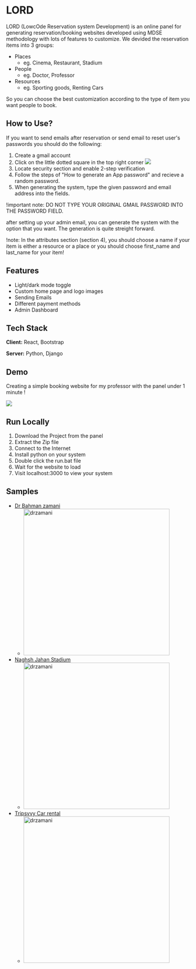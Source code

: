 
# LORD

LORD (LowcOde Reservation system Development) is an online panel for generating reservation/booking websites developed using MDSE methodology with lots of features to customize.
We devided the reservation items into 3 groups:
 - Places 
    - eg. Cinema, Restaurant, Stadium
 - People 
    - eg. Doctor, Professor
 - Resources
    - eg. Sporting goods, Renting Cars

So you can choose the best customization according to the type of item you want people to book.



## How to Use?

If you want to send emails after reservation or send email to reset user's passwords you should do the following:
 1. Create a gmail account
 2. Click on the little dotted square in the top right corner
![](https://github.com/mohPYdev/RESGEN/blob/main/statics/gmail.png)
 3. Locate security section and enable 2-step verification
 4. Follow the steps of "How to generate an App password" and recieve a random password.
 5. When generating the system, type the given password and email address into the fields.
 
 !important note: DO NOT TYPE YOUR ORIGINAL GMAIL PASSWORD INTO THE PASSWORD FIELD.
 
after setting up your admin email, you can generate the system with the option that you want. The generation is quite streight forward.

!note: In the attributes section (section 4), you should choose a name if your item is either a resource or a place or you should choose first_name and last_name for your item!


## Features

- Light/dark mode toggle
- Custom home page and logo images
- Sending Emails
- Different payment methods
- Admin Dashboard



## Tech Stack

**Client:** React, Bootstrap

**Server:** Python, Django


## Demo

Creating a simple booking website for my professor with the panel under 1 minute !

![](https://github.com/mohPYdev/RESGEN/blob/main/statics/demo2.gif)



## Run Locally

1. Download the Project from the panel
2. Extract the Zip file
3. Connect to the Internet
4. Install python on your system
5. Double click the run.bat file
6. Wait for the website to load
7. Visit localhost:3000 to view your system



## Samples
- [Dr Bahman zamani](https://github.com/mohPYdev/RESGEN/tree/main/Samples/DrBahmanZamani)
     - <img src="https://github.com/mohPYdev/RESGEN/blob/main/statics/dr%20zamani%20img.png" alt="drzamani" width="400"/>
- [Naghsh Jahan Stadium](https://github.com/mohPYdev/RESGEN/tree/main/Samples/Naghsh%20Jahan%20Stadium)
     - <img src="https://github.com/mohPYdev/RESGEN/blob/main/statics/naghsh%20img.png" alt="drzamani" width="400"/>
- [Tripsvvy Car rental](https://github.com/mohPYdev/RESGEN/tree/main/Samples/Tripsvvy%20Car%20rental)
     - <img src="https://github.com/mohPYdev/RESGEN/blob/main/statics/car%20img.png" alt="drzamani" width="400"/>


